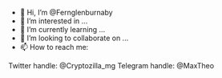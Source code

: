 - 👋 Hi, I’m @Fernglenburnaby
- 👀 I’m interested in ...
- 🌱 I’m currently learning ...
- 💞️ I’m looking to collaborate on ...
- 📫 How to reach me: 

Twitter handle: @Cryptozilla_mg 
Telegram handle: @MaxTheo

<!---
Fernglenburnaby/Fernglenburnaby is a ✨ special ✨ repository because its `README.md` (this file) appears on your GitHub profile.
You can click the Preview link to take a look at your changes.
--->

